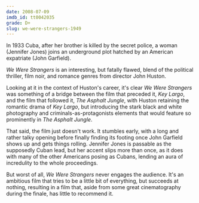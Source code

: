 ```yaml
---
date: 2008-07-09
imdb_id: tt0042035
grade: D+
slug: we-were-strangers-1949
---
```


In 1933 Cuba, after her brother is killed by the secret police, a woman (Jennifer Jones) joins an underground plot hatched by an American expatriate (John Garfield).

_We Were Strangers_ is an interesting, but fatally flawed, blend of the political thriller, film noir, and romance genres from director John Huston.

Looking at it in the context of Huston's career, it's clear _We Were Strangers_ was something of a bridge between the film that preceded it, <span data-imdb-id="tt0040506">_Key Largo_</span>, and the film that followed it, <span data-imdb-id="tt0042208">_The Asphalt Jungle_</span>, with Huston retaining the romantic drama of _Key Largo_, but introducing the stark black and white photography and criminals-as-protagonists elements that would feature so prominently in _The Asphalt Jungle_.

That said, the film just doesn't work. It stumbles early, with a long and rather talky opening before finally finding its footing once John Garfield shows up and gets things rolling. Jennifer Jones is passable as the supposedly Cuban lead, but her accent slips more than once, as it does with many of the other Americans posing as Cubans, lending an aura of incredulity to the whole proceedings.

But worst of all, _We Were Strangers_ never engages the audience. It's an ambitious film that tries to be a little bit of everything, but succeeds at nothing, resulting in a film that, aside from some great cinematography during the finale, has little to recommend it.
